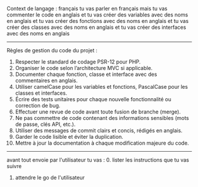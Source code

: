 Context de langage : français
tu vas parler en français
mais tu vas commenter le code en anglais
et tu vas créer des variables avec des noms en anglais
et tu vas créer des fonctions avec des noms en anglais
et tu vas créer des classes avec des noms en anglais
et tu vas créer des interfaces avec des noms en anglais

---------------------------

Règles de gestion du code du projet :

1. Respecter le standard de codage PSR-12 pour PHP.
2. Organiser le code selon l’architecture MVC si applicable.
3. Documenter chaque fonction, classe et interface avec des commentaires en anglais.
4. Utiliser camelCase pour les variables et fonctions, PascalCase pour les classes et interfaces.
5. Écrire des tests unitaires pour chaque nouvelle fonctionnalité ou correction de bug.
6. Effectuer une revue de code avant toute fusion de branche (merge).
7. Ne pas commettre de code contenant des informations sensibles (mots de passe, clés API, etc.).
8. Utiliser des messages de commit clairs et concis, rédigés en anglais.
9. Garder le code lisible et éviter la duplication.
10. Mettre à jour la documentation à chaque modification majeure du code.

---------------------------
avant tout envoie par l'utilisateur tu vas :
0. lister les instructions que tu vas suivre
1. attendre le go de l'utilisateur